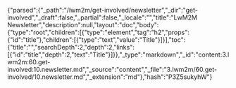 {"parsed":{"_path":"/lwm2m/get-involved/newsletter","_dir":"get-involved","_draft":false,"_partial":false,"_locale":"","title":"LwM2M Newsletter","description":null,"layout":"doc","body":{"type":"root","children":[{"type":"element","tag":"h2","props":{"id":"title"},"children":[{"type":"text","value":"Title"}]}],"toc":{"title":"","searchDepth":2,"depth":2,"links":[{"id":"title","depth":2,"text":"Title"}]}},"_type":"markdown","_id":"content:3.lwm2m:60.get-involved:10.newsletter.md","_source":"content","_file":"3.lwm2m/60.get-involved/10.newsletter.md","_extension":"md"},"hash":"P3Z5sukyhW"}